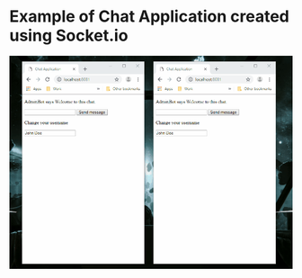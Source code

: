 # Example of Chat Application created using Socket.io

![Screenshot 1](https://github.com/Hurdock/socket-io-chat-demo/blob/master/screenshot.gif "Screenshot 1")
